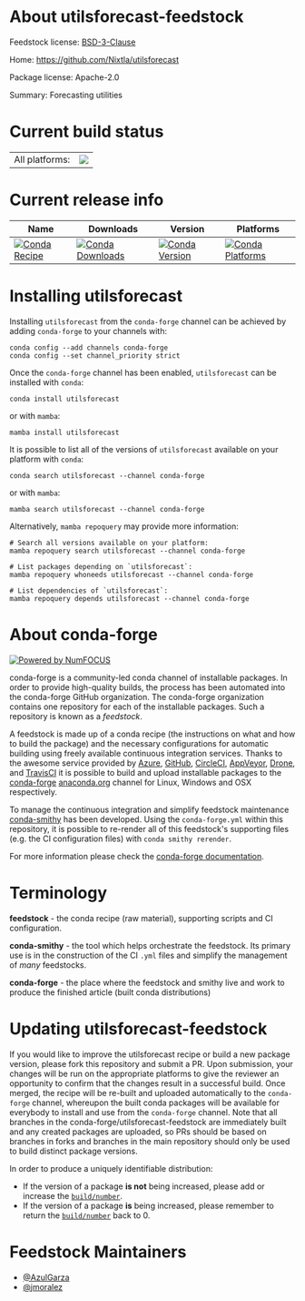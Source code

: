 About utilsforecast-feedstock
=============================

Feedstock license: [BSD-3-Clause](https://github.com/conda-forge/utilsforecast-feedstock/blob/main/LICENSE.txt)

Home: https://github.com/Nixtla/utilsforecast

Package license: Apache-2.0

Summary: Forecasting utilities

Current build status
====================


<table><tr><td>All platforms:</td>
    <td>
      <a href="https://dev.azure.com/conda-forge/feedstock-builds/_build/latest?definitionId=20210&branchName=main">
        <img src="https://dev.azure.com/conda-forge/feedstock-builds/_apis/build/status/utilsforecast-feedstock?branchName=main">
      </a>
    </td>
  </tr>
</table>

Current release info
====================

| Name | Downloads | Version | Platforms |
| --- | --- | --- | --- |
| [![Conda Recipe](https://img.shields.io/badge/recipe-utilsforecast-green.svg)](https://anaconda.org/conda-forge/utilsforecast) | [![Conda Downloads](https://img.shields.io/conda/dn/conda-forge/utilsforecast.svg)](https://anaconda.org/conda-forge/utilsforecast) | [![Conda Version](https://img.shields.io/conda/vn/conda-forge/utilsforecast.svg)](https://anaconda.org/conda-forge/utilsforecast) | [![Conda Platforms](https://img.shields.io/conda/pn/conda-forge/utilsforecast.svg)](https://anaconda.org/conda-forge/utilsforecast) |

Installing utilsforecast
========================

Installing `utilsforecast` from the `conda-forge` channel can be achieved by adding `conda-forge` to your channels with:

```
conda config --add channels conda-forge
conda config --set channel_priority strict
```

Once the `conda-forge` channel has been enabled, `utilsforecast` can be installed with `conda`:

```
conda install utilsforecast
```

or with `mamba`:

```
mamba install utilsforecast
```

It is possible to list all of the versions of `utilsforecast` available on your platform with `conda`:

```
conda search utilsforecast --channel conda-forge
```

or with `mamba`:

```
mamba search utilsforecast --channel conda-forge
```

Alternatively, `mamba repoquery` may provide more information:

```
# Search all versions available on your platform:
mamba repoquery search utilsforecast --channel conda-forge

# List packages depending on `utilsforecast`:
mamba repoquery whoneeds utilsforecast --channel conda-forge

# List dependencies of `utilsforecast`:
mamba repoquery depends utilsforecast --channel conda-forge
```


About conda-forge
=================

[![Powered by
NumFOCUS](https://img.shields.io/badge/powered%20by-NumFOCUS-orange.svg?style=flat&colorA=E1523D&colorB=007D8A)](https://numfocus.org)

conda-forge is a community-led conda channel of installable packages.
In order to provide high-quality builds, the process has been automated into the
conda-forge GitHub organization. The conda-forge organization contains one repository
for each of the installable packages. Such a repository is known as a *feedstock*.

A feedstock is made up of a conda recipe (the instructions on what and how to build
the package) and the necessary configurations for automatic building using freely
available continuous integration services. Thanks to the awesome service provided by
[Azure](https://azure.microsoft.com/en-us/services/devops/), [GitHub](https://github.com/),
[CircleCI](https://circleci.com/), [AppVeyor](https://www.appveyor.com/),
[Drone](https://cloud.drone.io/welcome), and [TravisCI](https://travis-ci.com/)
it is possible to build and upload installable packages to the
[conda-forge](https://anaconda.org/conda-forge) [anaconda.org](https://anaconda.org/)
channel for Linux, Windows and OSX respectively.

To manage the continuous integration and simplify feedstock maintenance
[conda-smithy](https://github.com/conda-forge/conda-smithy) has been developed.
Using the ``conda-forge.yml`` within this repository, it is possible to re-render all of
this feedstock's supporting files (e.g. the CI configuration files) with ``conda smithy rerender``.

For more information please check the [conda-forge documentation](https://conda-forge.org/docs/).

Terminology
===========

**feedstock** - the conda recipe (raw material), supporting scripts and CI configuration.

**conda-smithy** - the tool which helps orchestrate the feedstock.
                   Its primary use is in the construction of the CI ``.yml`` files
                   and simplify the management of *many* feedstocks.

**conda-forge** - the place where the feedstock and smithy live and work to
                  produce the finished article (built conda distributions)


Updating utilsforecast-feedstock
================================

If you would like to improve the utilsforecast recipe or build a new
package version, please fork this repository and submit a PR. Upon submission,
your changes will be run on the appropriate platforms to give the reviewer an
opportunity to confirm that the changes result in a successful build. Once
merged, the recipe will be re-built and uploaded automatically to the
`conda-forge` channel, whereupon the built conda packages will be available for
everybody to install and use from the `conda-forge` channel.
Note that all branches in the conda-forge/utilsforecast-feedstock are
immediately built and any created packages are uploaded, so PRs should be based
on branches in forks and branches in the main repository should only be used to
build distinct package versions.

In order to produce a uniquely identifiable distribution:
 * If the version of a package **is not** being increased, please add or increase
   the [``build/number``](https://docs.conda.io/projects/conda-build/en/latest/resources/define-metadata.html#build-number-and-string).
 * If the version of a package **is** being increased, please remember to return
   the [``build/number``](https://docs.conda.io/projects/conda-build/en/latest/resources/define-metadata.html#build-number-and-string)
   back to 0.

Feedstock Maintainers
=====================

* [@AzulGarza](https://github.com/AzulGarza/)
* [@jmoralez](https://github.com/jmoralez/)

